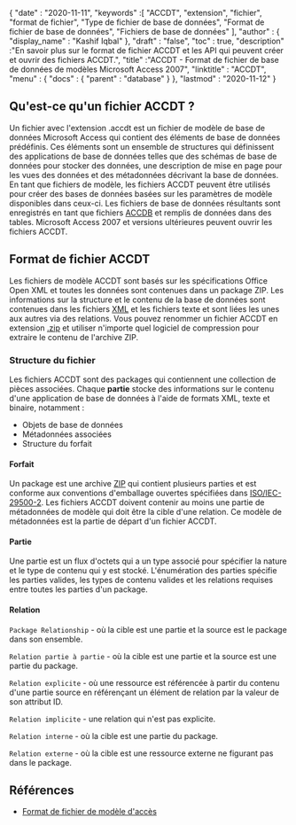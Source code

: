 {
  "date" : "2020-11-11",
  "keywords" :[ "ACCDT", "extension", "fichier", "format de fichier", "Type de fichier de base de données", "Format de fichier de base de données", "Fichiers de base de données" ],
  "author" : {
    "display_name" : "Kashif Iqbal"
},
  "draft" : "false",
  "toc" : true,
  "description" :"En savoir plus sur le format de fichier ACCDT et les API qui peuvent créer et ouvrir des fichiers ACCDT.",
  "title" :"ACCDT - Format de fichier de base de données de modèles Microsoft Access 2007",
  "linktitle" : "ACCDT",
  "menu" : {
    "docs" : {
      "parent" : "database"
}
},
  "lastmod" : "2020-11-12"
}

## Qu'est-ce qu'un fichier ACCDT ?

Un fichier avec l'extension .accdt est un fichier de modèle de base de données Microsoft Access qui contient des éléments de base de données prédéfinis. Ces éléments sont un ensemble de structures qui définissent des applications de base de données telles que des schémas de base de données pour stocker des données, une description de mise en page pour les vues des données et des métadonnées décrivant la base de données. En tant que fichiers de modèle, les fichiers ACCDT peuvent être utilisés pour créer des bases de données basées sur les paramètres de modèle disponibles dans ceux-ci. Les fichiers de base de données résultants sont enregistrés en tant que fichiers [ACCDB](/fr/database/accdb/) et remplis de données dans des tables. Microsoft Access 2007 et versions ultérieures peuvent ouvrir les fichiers ACCDT.

## Format de fichier ACCDT

Les fichiers de modèle ACCDT sont basés sur les spécifications Office Open XML et toutes les données sont contenues dans un package ZIP. Les informations sur la structure et le contenu de la base de données sont contenues dans les fichiers [XML](/fr/web/xml/) et les fichiers texte et sont liées les unes aux autres via des relations. Vous pouvez renommer un fichier ACCDT en extension [.zip](/fr/compression/zip/) et utiliser n'importe quel logiciel de compression pour extraire le contenu de l'archive ZIP.

### Structure du fichier

Les fichiers ACCDT sont des packages qui contiennent une collection de pièces associées. Chaque **partie** stocke des informations sur le contenu d'une application de base de données à l'aide de formats XML, texte et binaire, notamment :

* Objets de base de données
* Métadonnées associées
* Structure du forfait

#### Forfait

Un package est une archive [ZIP](/fr/compression/zip/) qui contient plusieurs parties et est conforme aux conventions d'emballage ouvertes spécifiées dans [ISO/IEC-29500-2](https://www.iso.org/standard/51459.html). Les fichiers ACCDT doivent contenir au moins une partie de métadonnées de modèle qui doit être la cible d'une relation. Ce modèle de métadonnées est la partie de départ d'un fichier ACCDT.

#### Partie

Une partie est un flux d'octets qui a un type associé pour spécifier la nature et le type de contenu qui y est stocké. L'énumération des parties spécifie les parties valides, les types de contenu valides et les relations requises entre toutes les parties d'un package.

#### Relation

`Package Relationship` - où la cible est une partie et la source est le package dans son ensemble.

`Relation partie à partie` - où la cible est une partie et la source est une partie du package.

`Relation explicite` - où une ressource est référencée à partir du contenu d'une partie source en référençant un élément de relation par la valeur de son attribut ID.

`Relation implicite` - une relation qui n'est pas explicite.

`Relation interne` - où la cible est une partie du package.

`Relation externe` - où la cible est une ressource externe ne figurant pas dans le package.

## Références ##

* [Format de fichier de modèle d'accès](https://learn.microsoft.com/en-us/openspecs/sharepoint_protocols/ms-accdt/0a4a68d7-7a85-4a27-ad74-730db57862d7)


